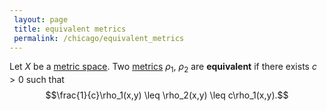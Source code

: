 ```yaml
---
 layout: page
 title: equivalent metrics
 permalink: /chicago/equivalent_metrics
---
```

Let $X$ be a [metric space](https://mathgloss.github.io/MathGloss/chicago/metric_space). Two [metrics](https://mathgloss.github.io/MathGloss/chicago/metric_space) $\rho_1$, $\rho_2$ are **equivalent** if there exists $c>0$ such that $$\frac{1}{c}\rho_1(x,y) \leq \rho_2(x,y) \leq c\rho_1(x,y).$$
